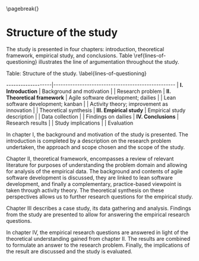 
\pagebreak{}

# Structure of the study

The study is presented in four chapters: introduction, theoretical framework, empirical study, and conclusions. Table \ref{lines-of-questioning} illustrates the line of argumentation throughout the study.


Table: Structure of the study. \label{lines-of-questioning}

-------------------|---------------------------------------------------
| **I. Introduction**           | Background and motivation
|                               | Research problem
| **II. Theoretical framework** | Agile software development; dailies
|                               | Lean software development; kanban
|                               | Activity theory; improvement as innovation
|                               | Theoretical synthesis
| **III. Empirical study**      | Empirical study description
|                               | Data collection
|                               | Findings on dailies
| **IV. Conclusions**           | Research results
|                               | Study implications
|                               | Evaluation

In chapter I, the background and motivation of the study is presented. The introduction is completed by a description on the research problem undertaken, the approach and scope chosen and the scope of the study.

Chapter II, theoretical framework, encompasses a review of relevant literature for purposes of understanding the problem domain and allowing for analysis of the empirical data. The background and contents of agile software development is discussed, they are linked to lean software development, and finally a complementary, practice-based viewpoint is taken through activity theory. The theoretical synthesis on these perspectives allows us to further research questions for the empirical study.

Chapter III describes a case study, its data gathering and analysis. Findings from the study are presented to allow for answering the empirical research questions.

In chapter IV, the empirical research questions are answered in light of the theoretical understanding gained from chapter II. The results are combined to formulate an answer to the research problem. Finally, the implications of the result are discussed and the study is evaluated.
